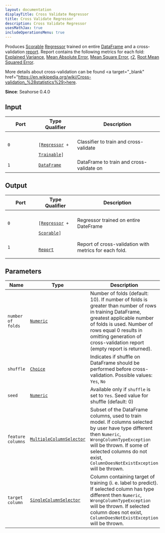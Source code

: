 ```yaml
---
layout: documentation
displayTitle: Cross Validate Regressor
title: Cross Validate Regressor
description: Cross Validate Regressor
usesMathJax: true
includeOperationsMenu: true
---
```


Produces
[Scorable](../traits/scorable.html)
[Regressor](../traits/regressor.html)
trained on entire [DataFrame](../classes/dataframe.html)
and a cross-validation [report](../classes/report.html).
Report contains the following metrics for each fold:
<a target="_blank" href="https://en.wikipedia.org/wiki/Explained_variation">Explained Variance</a>,
<a target="_blank" href="https://en.wikipedia.org/wiki/Mean_absolute_error">Mean Absolute Error</a>,
<a target="_blank" href="https://en.wikipedia.org/wiki/Mean_squared_error">Mean Square Error</a>,
<a target="_blank" href="https://en.wikipedia.org/wiki/Coefficient_of_determination">r2</a>,
<a target="_blank" href="https://en.wikipedia.org/wiki/Root-mean-square_deviation">Root Mean Squared Error</a>.

More details about cross-validation can be found
<a target="_blank" href="https://en.wikipedia.org/wiki/Cross-validation_%28statistics%29>here</a>.

**Since**: Seahorse 0.4.0

## Input

<table>
  <thead>
    <tr>
      <th style="width:20%">Port</th>
      <th style="width:25%">Type Qualifier</th>
      <th style="width:55%">Description</th>
    </tr>
  </thead>
  <tbody>
    <tr>
      <td><code>0</code></td>
      <td><code>
      [<a href="../traits/regressor.html">Regressor</a> +
      <a href="../traits/trainable.html">Trainable</a>]</code></td>
      <td>Classifier to train and cross-validate</td>
    </tr>
    <tr>
      <td><code>1</code></td>
      <td><code><a href="../classes/dataframe.html">DataFrame</a></code></td>
      <td>DataFrame to train and cross-validate on</td>
    </tr>
  </tbody>
</table>

## Output

<table>
  <thead>
    <tr>
      <th style="width:20%">Port</th>
      <th style="width:25%">Type Qualifier</th>
      <th style="width:55%">Description</th>
    </tr>
  </thead>
  <tbody>
    <tr>
      <td><code>0</code></td>
      <td><code>
      [<a href="../traits/regressor.html">Regressor</a> +
      <a href="../traits/scorable.html">Scorable</a>]</code></td>
      <td>Regressor trained on entire DateFrame</td>
    </tr>
    <tr>
      <td><code>1</code></td>
      <td>
        <code>
        <a href="../classes/report.html">Report</a>
        </code>
      </td>
      <td>
      Report of cross-validation with metrics for each fold.
      </td>
    </tr>
  </tbody>
</table>

## Parameters

<table class="table">
  <thead>
    <tr>
      <th style="width:20%">Name</th>
      <th style="width:25%">Type</th>
      <th style="width:55%">Description</th>
    </tr>
  </thead>
  <tbody>
    <tr>
      <td><code>number of folds</code></td>
      <td><code><a href="../parameters.html#numeric">Numeric</a></code></td>
      <td>Number of folds (default: 10).
        If number of folds is greater than number of rows in training DataFrame,
        greatest applicable number of folds is used.
        Number of rows equal 0 results in omitting generation of cross-validation report
        (empty report is returned).
      </td>
    </tr>
    <tr>
      <td><code>shuffle</code></td>
      <td><code><a href="../parameters.html#single_choice">Choice</a></code></td>
      <td>Indicates if shuffle on DataFrame should be performed before cross-validation.
        Possible values:
        <code>Yes</code>,
        <code>No</code>
      </td>
    </tr>
    <tr>
      <td><code>seed</code></td>
      <td><code><a href="../parameters.html#numeric">Numeric</a></code></td>
      <td>Available only if <code>shuffle</code> is set to <code>Yes</code>. Seed value for shuffle (default: 0)</td>
    </tr>
    <tr>
      <td><code>feature columns</code></td>
      <td><code><a href="../parameters.html#multiple_column_selector">MultipleColumnSelector</a></code></td>
      <td>Subset of the DataFrame columns, used to train model.
        If columns selected by user have type different then <code>Numeric</code>,
        <code>WrongColumnTypeException</code> will be thrown.
        If some of selected columns do not exist,
        <code>ColumnDoesNotExistException</code> will be thrown.
      </td>
    </tr>
    <tr>
      <td><code>target column</code></td>
      <td><code><a href="../parameters.html#single_column_selector">SingleColumnSelector</a></code></td>
      <td>Column containing target of training (i. e. label to predict).
        If selected column has type different then <code>Numeric</code>,
        <code>WrongColumnTypeException</code> will be thrown.
        If selected column does not exist, <code>ColumnDoesNotExistException</code> will be thrown.
      </td>
    </tr>
  </tbody>
</table>
